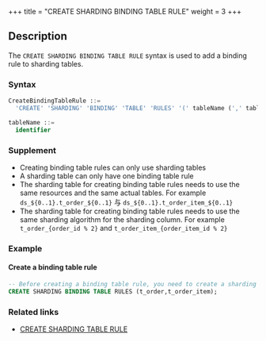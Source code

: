 +++
title = "CREATE SHARDING BINDING TABLE RULE"
weight = 3
+++

## Description

The `CREATE SHARDING BINDING TABLE RULE` syntax is used to add a binding rule to sharding tables.

### Syntax

```SQL
CreateBindingTableRule ::=
  'CREATE' 'SHARDING' 'BINDING' 'TABLE' 'RULES' '(' tableName (',' tableName)* ')'

tableName ::=
  identifier
```

### Supplement

- Creating binding table rules can only use sharding tables
- A sharding table can only have one binding table rule
- The sharding table for creating binding table rules needs to use the same resources and the same actual tables. For example `ds_${0..1}.t_order_${0..1}` 与 `ds_${0..1}.t_order_item_${0..1}`
- The sharding table for creating binding table rules needs to use the same sharding algorithm for the sharding column.  For example `t_order_{order_id % 2}` and `t_order_item_{order_item_id % 2}`

### Example

#### Create a binding table rule

```sql
-- Before creating a binding table rule, you need to create a sharding table t_order, t_order_item
CREATE SHARDING BINDING TABLE RULES (t_order,t_order_item);
```

### Related links
- [CREATE SHARDING TABLE RULE](/en/reference/distsql/syntax/rdl/rule-definition/create-sharding-table-rule/)

